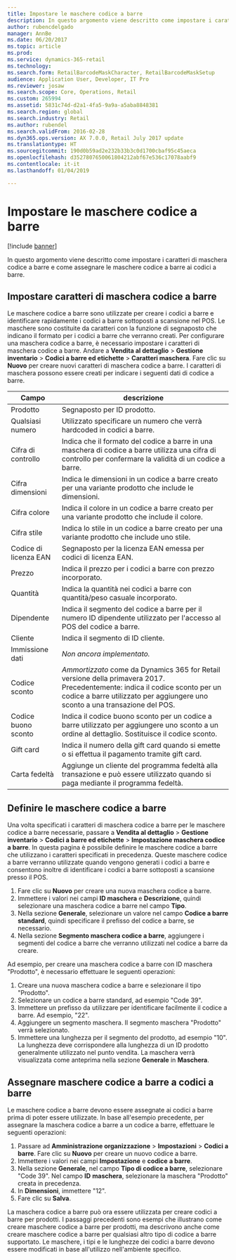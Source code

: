 ```yaml
---
title: Impostare le maschere codice a barre
description: In questo argomento viene descritto come impostare i caratteri di maschera codice a barre e come assegnare le maschere codice a barre ai codici a barre.
author: rubencdelgado
manager: AnnBe
ms.date: 06/20/2017
ms.topic: article
ms.prod: 
ms.service: dynamics-365-retail
ms.technology: 
ms.search.form: RetailBarcodeMaskCharacter, RetailBarcodeMaskSetup
audience: Application User, Developer, IT Pro
ms.reviewer: josaw
ms.search.scope: Core, Operations, Retail
ms.custom: 265994
ms.assetid: 5831c74d-d2a1-4fa5-9a9a-a5aba8848381
ms.search.region: global
ms.search.industry: Retail
ms.author: rubendel
ms.search.validFrom: 2016-02-28
ms.dyn365.ops.version: AX 7.0.0, Retail July 2017 update
ms.translationtype: HT
ms.sourcegitcommit: 190d0b59ad2e232b33b3c0d1700cbaf95c45aeca
ms.openlocfilehash: d3527807650061804212abf67e536c17078aabf9
ms.contentlocale: it-it
ms.lasthandoff: 01/04/2019

---
```


# <a name="set-up-bar-code-masks"></a>Impostare le maschere codice a barre

[!include [banner](includes/banner.md)]

In questo argomento viene descritto come impostare i caratteri di maschera codice a barre e come assegnare le maschere codice a barre ai codici a barre.

## <a name="set-up-bar-code-mask-characters"></a>Impostare caratteri di maschera codice a barre

Le maschere codice a barre sono utilizzate per creare i codici a barre e identificare rapidamente i codici a barre sottoposti a scansione nel POS. Le maschere sono costituite da caratteri con la funzione di segnaposto che indicano il formato per i codici a barre che verranno creati. Per configurare una maschera codice a barre, è necessario impostare i caratteri di maschera codice a barre. Andare a **Vendita al dettaglio** &gt; **Gestione inventario** &gt; **Codici a barre ed etichette** &gt; **Caratteri maschera**. Fare clic su **Nuovo** per creare nuovi caratteri di maschera codice a barre. I caratteri di maschera possono essere creati per indicare i seguenti dati di codice a barre.

| Campo            | descrizione |
|------------------|-------------|
| Prodotto          | Segnaposto per ID prodotto. |
| Qualsiasi numero       | Utilizzato specificare un numero che verrà hardcoded in codici a barre. |
| Cifra di controllo      | Indica che il formato del codice a barre in una maschera di codice a barre utilizza una cifra di controllo per confermare la validità di un codice a barre. |
| Cifra dimensioni       | Indica le dimensioni in un codice a barre creato per una variante prodotto che include le dimensioni. |
| Cifra colore      | Indica il colore in un codice a barre creato per una variante prodotto che include il colore. |
| Cifra stile      | Indica lo stile in un codice a barre creato per una variante prodotto che include uno stile. |
| Codice di licenza EAN | Segnaposto per la licenza EAN emessa per codici di licenza EAN. |
| Prezzo            | Indica il prezzo per i codici a barre con prezzo incorporato. |
| Quantità         | Indica la quantità nei codici a barre con quantità/peso casuale incorporato. |
| Dipendente         | Indica il segmento del codice a barre per il numero ID dipendente utilizzato per l'accesso al POS del codice a barre. |
| Cliente         | Indica il segmento di ID cliente. |
| Immissione dati       | *Non ancora implementato.* |
| Codice sconto    | *Ammortizzato* come da Dynamics 365 for Retail versione della primavera 2017. Precedentemente: indica il codice sconto per un codice a barre utilizzato per aggiungere uno sconto a una transazione del POS. |
| Codice buono sconto      | Indica il codice buono sconto per un codice a barre utilizzato per aggiungere uno sconto a un ordine al dettaglio. Sostituisce il codice sconto. |
| Gift card        | Indica il numero della gift card quando si emette o si effettua il pagamento tramite gift card. |
| Carta fedeltà     | Aggiunge un cliente del programma fedeltà alla transazione e può essere utilizzato quando si paga mediante il programma fedeltà. |

## <a name="define-bar-code-masks"></a>Definire le maschere codice a barre

Una volta specificati i caratteri di maschera codice a barre per le maschere codice a barre necessarie, passare a **Vendita al dettaglio** &gt; **Gestione inventario** &gt; **Codici a barre ed etichette** &gt; **Impostazione maschera codice a barre**. In questa pagina è possibile definire le maschere codice a barre che utilizzano i caratteri specificati in precedenza. Queste maschere codice a barre verranno utilizzate quando vengono generati i codici a barre e consentono inoltre di identificare i codici a barre sottoposti a scansione presso il POS.

1. Fare clic su **Nuovo** per creare una nuova maschera codice a barre.
2. Immettere i valori nei campi **ID maschera** e **Descrizione**, quindi selezionare una maschera codice a barre nel campo **Tipo**.
3. Nella sezione **Generale**, selezionare un valore nel campo **Codice a barre standard**, quindi specificare il prefisso del codice a barre, se necessario.
4. Nella sezione **Segmento maschera codice a barre**, aggiungere i segmenti del codice a barre che verranno utilizzati nel codice a barre da creare.

Ad esempio, per creare una maschera codice a barre con ID maschera "Prodotto", è necessario effettuare le seguenti operazioni:

1. Creare una nuova maschera codice a barre e selezionare il tipo "Prodotto".
2. Selezionare un codice a barre standard, ad esempio "Code 39".
3. Immettere un prefisso da utilizzare per identificare facilmente il codice a barre. Ad esempio, "22".
4. Aggiungere un segmento maschera. Il segmento maschera "Prodotto" verrà selezionato.
5. Immettere una lunghezza per il segmento del prodotto, ad esempio "10". La lunghezza deve corrispondere alla lunghezza di un ID prodotto generalmente utilizzato nel punto vendita. La maschera verrà visualizzata come anteprima nella sezione **Generale** in **Maschera**.

## <a name="assign-bar-code-masks-to-bar-codes"></a>Assegnare maschere codice a barre a codici a barre

Le maschere codice a barre devono essere assegnate ai codici a barre prima di poter essere utilizzate. In base all'esempio precedente, per assegnare la maschera codice a barre a un codice a barre, effettuare le seguenti operazioni:

1. Passare ad **Amministrazione organizzazione** &gt; **Impostazioni** &gt; **Codici a barre**. Fare clic su **Nuovo** per creare un nuovo codice a barre.
2. Immettere i valori nei campi **Impostazione** e **codice** **a barre**.
3. Nella sezione **Generale**, nel campo **Tipo di codice a barre**, selezionare "Code 39". Nel campo **ID** **maschera**, selezionare la maschera "Prodotto" creata in precedenza.
4. In **Dimensioni**, immettere "12".
5. Fare clic su **Salva**.

La maschera codice a barre può ora essere utilizzata per creare codici a barre per prodotti. I passaggi precedenti sono esempi che illustrano come creare maschere codice a barre per prodotti, ma descrivono anche come creare maschere codice a barre per qualsiasi altro tipo di codice a barre supportato. Le maschere, i tipi e le lunghezze dei codici a barre devono essere modificati in base all'utilizzo nell'ambiente specifico.

